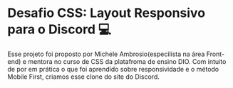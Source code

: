<h1>Desafio CSS: Layout Responsivo para o Discord 💻</h1>
<p>Esse projeto foi proposto por Michele Ambrosio(especilista na área Front-end) e mentora no curso de CSS
da platafroma de ensino DIO.
Com intuito de por em prática o que foi aprendido sobre responsividade e o método Mobile First, criamos esse
clone do site do Discord.</p>

